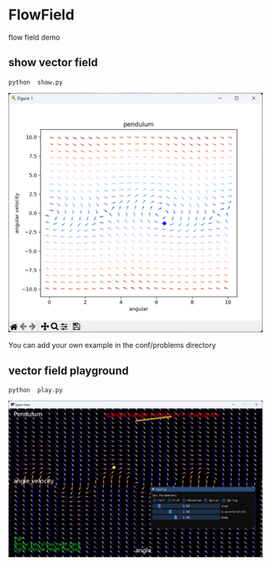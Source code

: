 # FlowField
flow field demo 

## show vector field
```
python  show.py
```

![show filed](./images/show.png "simple pendulum")

You can add your own example in the conf/problems directory 

## vector field playground
```
python  play.py
```
![playground](./images/play.png "simple pendulum")


